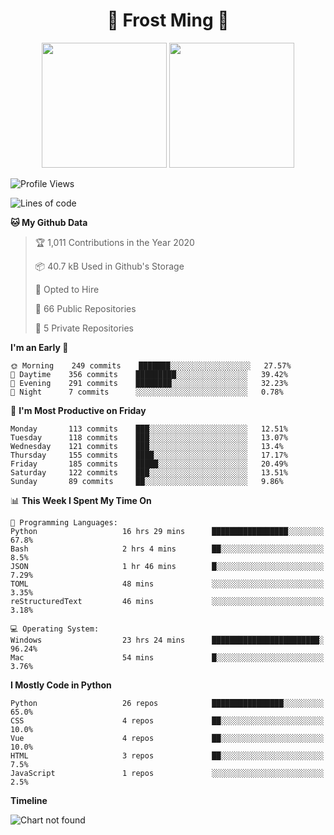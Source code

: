 <h1 align="center">🦄 Frost Ming 🐍</h1>

<p align="center">
  <img height="200" src="https://github-readme-stats.vercel.app/api?username=frostming&show_icons=true&theme=dracula&include_all_commits=true" />
  <img height="200" src="https://github-readme-stats.vercel.app/api/top-langs/?username=frostming&theme=dracula&show_icons=true" />
</p>

<!--START_SECTION:waka-->
![Profile Views](http://img.shields.io/badge/Profile%20Views-9-blue)

![Lines of code](https://img.shields.io/badge/From%20Hello%20World%20I%27ve%20Written-13.6%20million%20lines%20of%20code-blue)

**🐱 My Github Data** 

> 🏆 1,011 Contributions in the Year 2020
 > 
> 📦 40.7 kB Used in Github's Storage 
 > 
> 💼 Opted to Hire
 > 
> 📜 66 Public Repositories
 > 
> 🔑 5 Private Repositories 

**I'm an Early 🐤** 

```text
🌞 Morning    249 commits    ███████░░░░░░░░░░░░░░░░░░   27.57% 
🌆 Daytime    356 commits    █████████░░░░░░░░░░░░░░░░   39.42% 
🌃 Evening    291 commits    ████████░░░░░░░░░░░░░░░░░   32.23% 
🌙 Night      7 commits      ░░░░░░░░░░░░░░░░░░░░░░░░░   0.78%

```
📅 **I'm Most Productive on Friday** 

```text
Monday       113 commits    ███░░░░░░░░░░░░░░░░░░░░░░   12.51% 
Tuesday      118 commits    ███░░░░░░░░░░░░░░░░░░░░░░   13.07% 
Wednesday    121 commits    ███░░░░░░░░░░░░░░░░░░░░░░   13.4% 
Thursday     155 commits    ████░░░░░░░░░░░░░░░░░░░░░   17.17% 
Friday       185 commits    █████░░░░░░░░░░░░░░░░░░░░   20.49% 
Saturday     122 commits    ███░░░░░░░░░░░░░░░░░░░░░░   13.51% 
Sunday       89 commits     ██░░░░░░░░░░░░░░░░░░░░░░░   9.86%

```


📊 **This Week I Spent My Time On** 

```text
💬 Programming Languages: 
Python                   16 hrs 29 mins      █████████████████░░░░░░░░   67.8% 
Bash                     2 hrs 4 mins        ██░░░░░░░░░░░░░░░░░░░░░░░   8.5% 
JSON                     1 hr 46 mins        █░░░░░░░░░░░░░░░░░░░░░░░░   7.29% 
TOML                     48 mins             ░░░░░░░░░░░░░░░░░░░░░░░░░   3.35% 
reStructuredText         46 mins             ░░░░░░░░░░░░░░░░░░░░░░░░░   3.18%

💻 Operating System: 
Windows                  23 hrs 24 mins      ████████████████████████░   96.24% 
Mac                      54 mins             █░░░░░░░░░░░░░░░░░░░░░░░░   3.76%

```

**I Mostly Code in Python** 

```text
Python                   26 repos            ████████████████░░░░░░░░░   65.0% 
CSS                      4 repos             ██░░░░░░░░░░░░░░░░░░░░░░░   10.0% 
Vue                      4 repos             ██░░░░░░░░░░░░░░░░░░░░░░░   10.0% 
HTML                     3 repos             ██░░░░░░░░░░░░░░░░░░░░░░░   7.5% 
JavaScript               1 repos             ░░░░░░░░░░░░░░░░░░░░░░░░░   2.5%

```


**Timeline**

![Chart not found](https://github.com/frostming/frostming/blob/master/charts/bar_graph.png) 


<!--END_SECTION:waka-->
